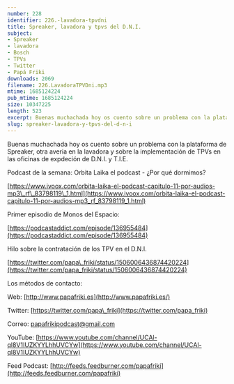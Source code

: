 ```yaml
---
number: 228
identifier: 226.-lavadora-tpvdni
title: Spreaker, lavadora y tpvs del D.N.I.
subject:
- Spreaker
- lavadora
- Bosch
- TPVs
- Twitter
- Papá Friki
downloads: 2069
filename: 226.LavadoraTPVDni.mp3
mtime: 1685124224
pub_mtime: 1685124224
size: 10347225
length: 523
excerpt: Buenas muchachada hoy os cuento sobre un problema con la plataforma de Spreaker, otra averia en la lavadora y sobre la implementación de TPVs en las oficinas de expdeción de D.N.I. y T.I.E.
slug: spreaker-lavadora-y-tpvs-del-d-n-i
---
```

Buenas muchachada hoy os cuento sobre un problema con la plataforma de Spreaker, otra averia en la lavadora y sobre la implementación de TPVs en las oficinas de expdeción de D.N.I. y T.I.E.

Podcast de la semana: Orbita Laika el podcast - ¿Por qué dormimos?

[https://www.ivoox.com/orbita-laika-el-podcast-capitulo-11-por-audios-mp3\_rf\_83798119\_1.html](https://www.ivoox.com/orbita-laika-el-podcast-capitulo-11-por-audios-mp3_rf_83798119_1.html)

Primer episodio de Monos del Espacio:

[https://podcastaddict.com/episode/136955484](https://podcastaddict.com/episode/136955484)

Hilo sobre la contratación de los TPV en el D.N.I.

[https://twitter.com/papa\_friki/status/1506006436874420224](https://twitter.com/papa_friki/status/1506006436874420224)

Los métodos de contacto:

Web: [http://www.papafriki.es](http://www.papafriki.es/)

Twitter: [https://twitter.com/papa\_friki](https://twitter.com/papa_friki)

Correo: [papafrikipodcast@gmail.com](https://archive.org/details/papafrikipodast@gmail.com)

YouTube: [https://www.youtube.com/channel/UCAl-ql8V1IUZKYYLhhUVCYw](https://www.youtube.com/channel/UCAl-ql8V1IUZKYYLhhUVCYw)

Feed Podcast: [http://feeds.feedburner.com/papafriki](http://feeds.feedburner.com/papafriki)